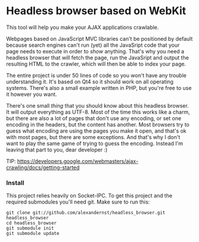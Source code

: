 Headless browser based on WebKit
================

This tool will help you make your AJAX applications crawlable.

Webpages based on JavaScript MVC libraries can't be positioned
by default because search engines can't run (yet) all the
JavaSript code that your page needs to execute in order to *show*
anything. That's why you need a headless browser that will fetch
the page, run the JavaSript and output the resulting HTML to the
crawler, which will then be able to index your page.

The entire project is under 50 lines of code so you won't have 
any trouble understanding it. It's based on Qt4 so it should work
on all operating systems. There's also a small example written in
PHP, but you're free to use it however you want.

There's one small *thing* that you should know about this headless
browser. It will output everything as UTF-8. Most of the time this
works like a charm, but there are also a lot of pages that don't
use any encoding, or set one encoding in the headers, but the
content has another. Most browsers try to guess what encoding are
using the pages you make it open, and that's ok with most pages,
but there are some exceptions. And that's why I don't want to play
the same game of trying to guess the encoding. Instead I'm leaving
that part to you, dear developer :)

TIP: https://developers.google.com/webmasters/ajax-crawling/docs/getting-started


### Install

This project relies heavily on Socket-IPC. To get this project and
the required submodules you'll need git. Make sure to run this:

```
git clone git://github.com/alexandernst/headless_browser.git headless_browser
cd headless_browser
git submodule init
git submodule update
```
